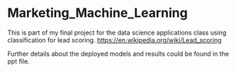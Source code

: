 # Marketing_Machine_Learning

This is part of my final project for the data science applications class using classification for lead scoring. https://en.wikipedia.org/wiki/Lead_scoring

Further details about the deployed models and results could be found in the ppt file.
